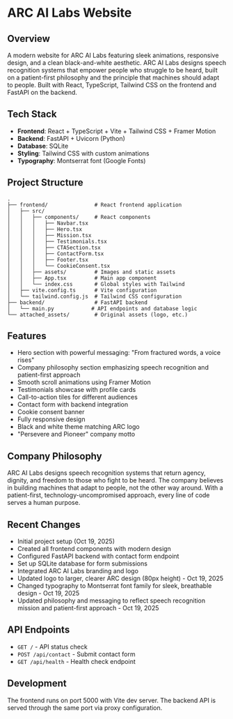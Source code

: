 # ARC AI Labs Website

## Overview
A modern website for ARC AI Labs featuring sleek animations, responsive design, and a clean black-and-white aesthetic. ARC AI Labs designs speech recognition systems that empower people who struggle to be heard, built on a patient-first philosophy and the principle that machines should adapt to people. Built with React, TypeScript, Tailwind CSS on the frontend and FastAPI on the backend.

## Tech Stack
- **Frontend**: React + TypeScript + Vite + Tailwind CSS + Framer Motion
- **Backend**: FastAPI + Uvicorn (Python)
- **Database**: SQLite
- **Styling**: Tailwind CSS with custom animations
- **Typography**: Montserrat font (Google Fonts)

## Project Structure
```
.
├── frontend/               # React frontend application
│   ├── src/
│   │   ├── components/     # React components
│   │   │   ├── Navbar.tsx
│   │   │   ├── Hero.tsx
│   │   │   ├── Mission.tsx
│   │   │   ├── Testimonials.tsx
│   │   │   ├── CTASection.tsx
│   │   │   ├── ContactForm.tsx
│   │   │   ├── Footer.tsx
│   │   │   └── CookieConsent.tsx
│   │   ├── assets/         # Images and static assets
│   │   ├── App.tsx         # Main app component
│   │   └── index.css       # Global styles with Tailwind
│   ├── vite.config.ts      # Vite configuration
│   └── tailwind.config.js  # Tailwind CSS configuration
├── backend/                # FastAPI backend
│   └── main.py            # API endpoints and database logic
└── attached_assets/        # Original assets (logo, etc.)
```

## Features
- Hero section with powerful messaging: "From fractured words, a voice rises"
- Company philosophy section emphasizing speech recognition and patient-first approach
- Smooth scroll animations using Framer Motion
- Testimonials showcase with profile cards
- Call-to-action tiles for different audiences
- Contact form with backend integration
- Cookie consent banner
- Fully responsive design
- Black and white theme matching ARC logo
- "Persevere and Pioneer" company motto

## Company Philosophy
ARC AI Labs designs speech recognition systems that return agency, dignity, and freedom to those who fight to be heard. The company believes in building machines that adapt to people, not the other way around. With a patient-first, technology-uncompromised approach, every line of code serves a human purpose.

## Recent Changes
- Initial project setup (Oct 19, 2025)
- Created all frontend components with modern design
- Configured FastAPI backend with contact form endpoint
- Set up SQLite database for form submissions
- Integrated ARC AI Labs branding and logo
- Updated logo to larger, clearer ARC design (80px height) - Oct 19, 2025
- Changed typography to Montserrat font family for sleek, breathable design - Oct 19, 2025
- Updated philosophy and messaging to reflect speech recognition mission and patient-first approach - Oct 19, 2025

## API Endpoints
- `GET /` - API status check
- `POST /api/contact` - Submit contact form
- `GET /api/health` - Health check endpoint

## Development
The frontend runs on port 5000 with Vite dev server. The backend API is served through the same port via proxy configuration.
